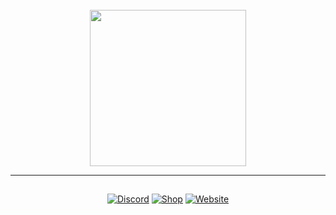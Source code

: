<br/>
<div align="center">
  <a href="https://github.com/devliftz">
    <img src="https://github.com/devliftz/.github/blob/main/profile/devlift-logo-nobg.png?raw=true" alt="" width="250px" height="250px">
  </a>

  <p align="center">
  </p>
</div>

------------------------

<p style="position: relative; top: 15px;" align="center">
    <a href="https://discord.gg/FMqy6hbkkN"><img src="https://img.shields.io/badge/Discord-5865F2?style=for-the-badge&logo=discord&logoColor=white&link=https://discord.gg/FMqy6hbkkN" alt="Discord" /></a>
    <a href="https://hack.icey.fr"><img src="https://img.shields.io/badge/Shop-FEE75C?style=for-the-badge&logo=Shopee&logoColor=black&link=https://hack.icey.fr" alt="Shop" /></a>
    <a href="https://bb.icey.fr"><img src="https://img.shields.io/badge/Website-57F287?style=for-the-badge&logo=weblate&logoColor=black&link=https://bb.icey.fr" alt="Website" /></a>
</p>
